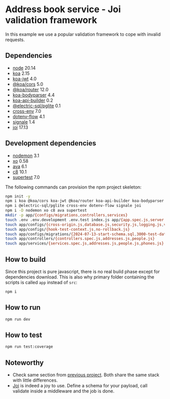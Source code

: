 # Address book service - Joi validation framework

In this example we use a popular validation framework to cope with invalid
requests.

## Dependencies

- [node][node] 20.14
- [koa][koa] 2.15
- [koa-jwt][koa-jwt] 4.0
- [@koa/cors][koa-cors] 5.0
- [@koa/router][koa-router] 12.0
- [koa-bodyparser][koa-bodyparser] 4.4
- [koa-api-builder][koa-api-builder] 0.2
- [@electric-sql/pglite][pglite] 0.1
- [cross-env][cross-env] 7.0
- [dotenv-flow][dotenv-flow] 4.1
- [signale][signale] 1.4
- [joi][joi] 17.13

## Development dependencies

- [nodemon][nodemon] 3.1
- [xo][xo] 0.58
- [ava][ava] 6.1
- [c8][c8] 10.1
- [supertest][supertest] 7.0

The following commands can provision the npm project skeleton:

```bash
npm init -y 
npm i koa @koa/cors koa-jwt @koa/router koa-api-builder koa-bodyparser
npm i @electric-sql/pglite cross-env dotenv-flow signale joi
npm i -D nodemon xo c8 ava supertest
mkdir -p app/{configs/migrations,controllers,services}
touch .env .env.development .env.test index.js app/{app.spec.js,server.js} 
touch app/configs/{cross-origin.js,database.js,security.js,logging.js,validation.js} 
touch app/configs/{hook-test-context.js,no-rollback.js}
touch app/configs/migrations/{2024-07-13-start-schema.sql,3000-test-data.sql}
touch app/controllers/{controllers.spec.js,addresses.js,people.js}
touch app/services/{services.spec.js,addresses.js,people.js,phones.js}
```

## How to build

Since this project is pure javascript, there is no real build phase except for
dependencies download. This is also why primary folder containing the scripts is
called `app` instead of `src`:

```bash
npm i
```

## How to run

```bash
npm run dev
```

## How to test

```bash
npm run test:coverage
```

## Noteworthy

- Check same section from [previous project][proj02]. Both share the same stack
  with little differences.
- [Joi][joi] is indeed a joy to use. Define a schema for your payload, call
  validate inside a middleware and the job is done.

[node]: https://nodejs.org
[koa]: https://koajs.com
[koa-jwt]: https://www.npmjs.com/package/koa-jwt
[koa-cors]: https://www.npmjs.com/package/@koa/cors
[koa-router]: https://www.npmjs.com/package/koa-router
[koa-bodyparser]: https://www.npmjs.com/package/koa-bodyparser
[koa-api-builder]: https://www.npmjs.com/package/koa-api-builder
[pglite]: https://www.npmjs.com/package/@electric-sql/pglite
[cross-env]: https://www.npmjs.com/package/cross-env
[dotenv-flow]: https://www.npmjs.com/package/dotenv-flow
[signale]: https://www.npmjs.com/package/signale
[joi]: https://joi.dev/
[nodemon]: <https://www.npmjs.com/package/nodemon>
[xo]: <https://www.npmjs.com/package/xo>
[ava]: <https://www.npmjs.com/package/ava>
[c8]: <https://www.npmjs.com/package/c8>
[supertest]: <https://www.npmjs.com/package/supertest>
[proj02]: ../02-address-book-manual-validation/README.md
